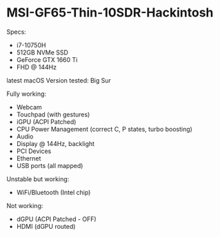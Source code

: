 # MSI-GF65-Thin-10SDR-Hackintosh

Specs:  
- i7-10750H
- 512GB NVMe SSD
- GeForce GTX 1660 Ti 
- FHD @ 144Hz

latest macOS Version tested: Big Sur

Fully working:  
- Webcam
- Touchpad (with gestures)
- iGPU (ACPI Patched)
- CPU Power Management (correct C, P states, turbo boosting)
- Audio
- Display @ 144Hz, backlight
- PCI Devices 
- Ethernet
- USB ports (all mapped)

Unstable but working:  
- WiFi/Bluetooth (Intel chip)

Not working:  
- dGPU (ACPI Patched - OFF)
- HDMI (dGPU routed)



